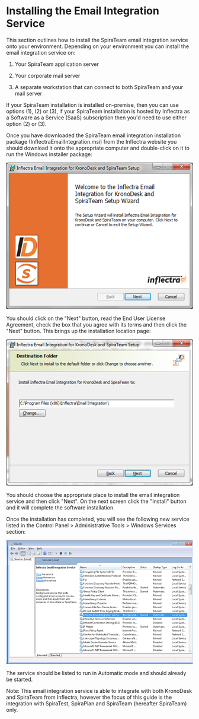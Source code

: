 # Installing the Email Integration Service

This section outlines how to install the SpiraTeam email integration
service onto your environment. Depending on your environment you can
install the email integration service on:

1.  Your SpiraTeam application server

2.  Your corporate mail server

3.  A separate workstation that can connect to both SpiraTeam and your
mail server

If your SpiraTeam installation is installed on-premise, then you can use
options (1), (2) or (3), if your SpiraTeam installation is hosted by
Inflectra as a Software as a Service (SaaS) subscription then you'd need
to use either option (2) or (3).

Once you have downloaded the SpiraTeam email integration installation
package (InflectraEmailIntegration.msi) from the Inflectra website you
should download it onto the appropriate computer and double-click on it
to run the Windows installer package:

![](img/Installing_the_Email_Integration_Service_5.png)




You should click on the "Next" button, read the End User License
Agreement, check the box that you agree with its terms and then click
the "Next" button. This brings up the installation location page:

![](img/Installing_the_Email_Integration_Service_6.png)




You should choose the appropriate place to install the email integration
service and then click "Next". On the next screen click the "Install"
button and it will complete the software installation.

Once the installation has completed, you will see the following new
service listed in the Control Panel \> Administrative Tools \> Windows
Services section:

![](img/Installing_the_Email_Integration_Service_7.png)




The service should be listed to run in Automatic mode and should already
be started.

Note: This email integration service is able to integrate with both
KronoDesk and SpiraTeam from Inflectra, however the focus of this guide
is the integration with SpiraTest, SpiraPlan and SpiraTeam (hereafter
SpiraTeam) only.

